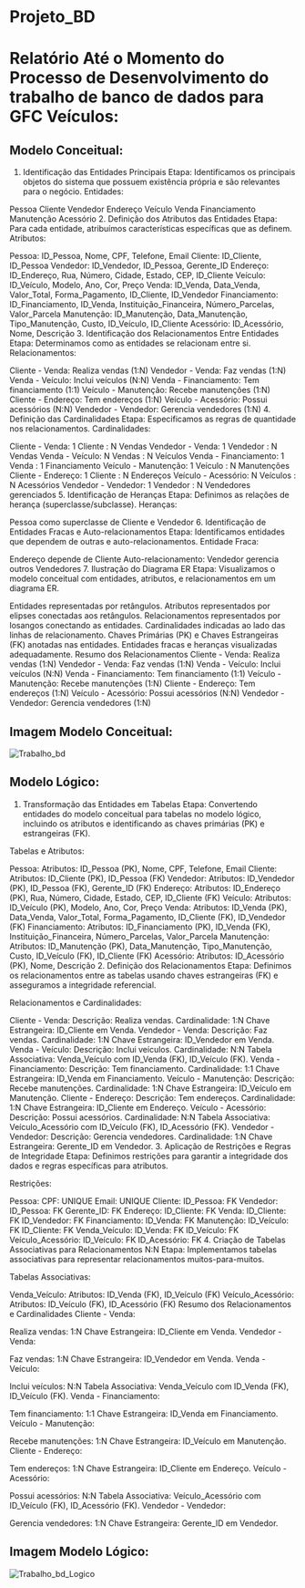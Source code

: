# Projeto_BD

# Relatório Até o Momento do Processo de Desenvolvimento do trabalho de banco de dados para GFC Veículos:

## Modelo Conceitual:

1. Identificação das Entidades Principais
Etapa: Identificamos os principais objetos do sistema que possuem existência própria e são relevantes para o negócio.
Entidades:

Pessoa
Cliente
Vendedor
Endereço
Veículo
Venda
Financiamento
Manutenção
Acessório
2. Definição dos Atributos das Entidades
Etapa: Para cada entidade, atribuímos características específicas que as definem.
Atributos:

Pessoa: ID_Pessoa, Nome, CPF, Telefone, Email
Cliente: ID_Cliente, ID_Pessoa
Vendedor: ID_Vendedor, ID_Pessoa, Gerente_ID
Endereço: ID_Endereço, Rua, Número, Cidade, Estado, CEP, ID_Cliente
Veículo: ID_Veículo, Modelo, Ano, Cor, Preço
Venda: ID_Venda, Data_Venda, Valor_Total, Forma_Pagamento, ID_Cliente, ID_Vendedor
Financiamento: ID_Financiamento, ID_Venda, Instituição_Financeira, Número_Parcelas, Valor_Parcela
Manutenção: ID_Manutenção, Data_Manutenção, Tipo_Manutenção, Custo, ID_Veículo, ID_Cliente
Acessório: ID_Acessório, Nome, Descrição
3. Identificação dos Relacionamentos Entre Entidades
Etapa: Determinamos como as entidades se relacionam entre si.
Relacionamentos:

Cliente - Venda: Realiza vendas (1:N)
Vendedor - Venda: Faz vendas (1:N)
Venda - Veículo: Inclui veículos (N:N)
Venda - Financiamento: Tem financiamento (1:1)
Veículo - Manutenção: Recebe manutenções (1:N)
Cliente - Endereço: Tem endereços (1:N)
Veículo - Acessório: Possui acessórios (N:N)
Vendedor - Vendedor: Gerencia vendedores (1:N)
4. Definição das Cardinalidades
Etapa: Especificamos as regras de quantidade nos relacionamentos.
Cardinalidades:

Cliente - Venda: 1 Cliente : N Vendas
Vendedor - Venda: 1 Vendedor : N Vendas
Venda - Veículo: N Vendas : N Veículos
Venda - Financiamento: 1 Venda : 1 Financiamento
Veículo - Manutenção: 1 Veículo : N Manutenções
Cliente - Endereço: 1 Cliente : N Endereços
Veículo - Acessório: N Veículos : N Acessórios
Vendedor - Vendedor: 1 Vendedor : N Vendedores gerenciados
5. Identificação de Heranças
Etapa: Definimos as relações de herança (superclasse/subclasse).
Heranças:

Pessoa como superclasse de Cliente e Vendedor
6. Identificação de Entidades Fracas e Auto-relacionamentos
Etapa: Identificamos entidades que dependem de outras e auto-relacionamentos.
Entidade Fraca:

Endereço depende de Cliente
Auto-relacionamento:
Vendedor gerencia outros Vendedores
7. Ilustração do Diagrama ER
Etapa: Visualizamos o modelo conceitual com entidades, atributos, e relacionamentos em um diagrama ER.

Entidades representadas por retângulos.
Atributos representados por elipses conectadas aos retângulos.
Relacionamentos representados por losangos conectando as entidades.
Cardinalidades indicadas ao lado das linhas de relacionamento.
Chaves Primárias (PK) e Chaves Estrangeiras (FK) anotadas nas entidades.
Entidades fracas e heranças visualizadas adequadamente.
Resumo dos Relacionamentos
Cliente - Venda: Realiza vendas (1:N)
Vendedor - Venda: Faz vendas (1:N)
Venda - Veículo: Inclui veículos (N:N)
Venda - Financiamento: Tem financiamento (1:1)
Veículo - Manutenção: Recebe manutenções (1:N)
Cliente - Endereço: Tem endereços (1:N)
Veículo - Acessório: Possui acessórios (N:N)
Vendedor - Vendedor: Gerencia vendedores (1:N)


## Imagem Modelo Conceitual:

![Trabalho_bd](https://github.com/Craudi01/Projeto_BD/assets/152215002/9ae01cbf-d01d-4ad9-858c-af358b98779f)


## Modelo Lógico:

1. Transformação das Entidades em Tabelas
Etapa: Convertendo entidades do modelo conceitual para tabelas no modelo lógico, incluindo os atributos e identificando as chaves primárias (PK) e estrangeiras (FK).

Tabelas e Atributos:

Pessoa:
Atributos: ID_Pessoa (PK), Nome, CPF, Telefone, Email
Cliente:
Atributos: ID_Cliente (PK), ID_Pessoa (FK)
Vendedor:
Atributos: ID_Vendedor (PK), ID_Pessoa (FK), Gerente_ID (FK)
Endereço:
Atributos: ID_Endereço (PK), Rua, Número, Cidade, Estado, CEP, ID_Cliente (FK)
Veículo:
Atributos: ID_Veículo (PK), Modelo, Ano, Cor, Preço
Venda:
Atributos: ID_Venda (PK), Data_Venda, Valor_Total, Forma_Pagamento, ID_Cliente (FK), ID_Vendedor (FK)
Financiamento:
Atributos: ID_Financiamento (PK), ID_Venda (FK), Instituição_Financeira, Número_Parcelas, Valor_Parcela
Manutenção:
Atributos: ID_Manutenção (PK), Data_Manutenção, Tipo_Manutenção, Custo, ID_Veículo (FK), ID_Cliente (FK)
Acessório:
Atributos: ID_Acessório (PK), Nome, Descrição
2. Definição dos Relacionamentos
Etapa: Definimos os relacionamentos entre as tabelas usando chaves estrangeiras (FK) e asseguramos a integridade referencial.

Relacionamentos e Cardinalidades:

Cliente - Venda:
Descrição: Realiza vendas.
Cardinalidade: 1:N
Chave Estrangeira: ID_Cliente em Venda.
Vendedor - Venda:
Descrição: Faz vendas.
Cardinalidade: 1:N
Chave Estrangeira: ID_Vendedor em Venda.
Venda - Veículo:
Descrição: Inclui veículos.
Cardinalidade: N:N
Tabela Associativa: Venda_Veículo com ID_Venda (FK), ID_Veículo (FK).
Venda - Financiamento:
Descrição: Tem financiamento.
Cardinalidade: 1:1
Chave Estrangeira: ID_Venda em Financiamento.
Veículo - Manutenção:
Descrição: Recebe manutenções.
Cardinalidade: 1:N
Chave Estrangeira: ID_Veículo em Manutenção.
Cliente - Endereço:
Descrição: Tem endereços.
Cardinalidade: 1:N
Chave Estrangeira: ID_Cliente em Endereço.
Veículo - Acessório:
Descrição: Possui acessórios.
Cardinalidade: N:N
Tabela Associativa: Veículo_Acessório com ID_Veículo (FK), ID_Acessório (FK).
Vendedor - Vendedor:
Descrição: Gerencia vendedores.
Cardinalidade: 1:N
Chave Estrangeira: Gerente_ID em Vendedor.
3. Aplicação de Restrições e Regras de Integridade
Etapa: Definimos restrições para garantir a integridade dos dados e regras específicas para atributos.

Restrições:

Pessoa:
CPF: UNIQUE
Email: UNIQUE
Cliente:
ID_Pessoa: FK
Vendedor:
ID_Pessoa: FK
Gerente_ID: FK
Endereço:
ID_Cliente: FK
Venda:
ID_Cliente: FK
ID_Vendedor: FK
Financiamento:
ID_Venda: FK
Manutenção:
ID_Veículo: FK
ID_Cliente: FK
Venda_Veículo:
ID_Venda: FK
ID_Veículo: FK
Veículo_Acessório:
ID_Veículo: FK
ID_Acessório: FK
4. Criação de Tabelas Associativas para Relacionamentos N:N
Etapa: Implementamos tabelas associativas para representar relacionamentos muitos-para-muitos.

Tabelas Associativas:

Venda_Veículo:
Atributos: ID_Venda (FK), ID_Veículo (FK)
Veículo_Acessório:
Atributos: ID_Veículo (FK), ID_Acessório (FK)
Resumo dos Relacionamentos e Cardinalidades
Cliente - Venda:

Realiza vendas: 1:N
Chave Estrangeira: ID_Cliente em Venda.
Vendedor - Venda:

Faz vendas: 1:N
Chave Estrangeira: ID_Vendedor em Venda.
Venda - Veículo:

Inclui veículos: N:N
Tabela Associativa: Venda_Veículo com ID_Venda (FK), ID_Veículo (FK).
Venda - Financiamento:

Tem financiamento: 1:1
Chave Estrangeira: ID_Venda em Financiamento.
Veículo - Manutenção:

Recebe manutenções: 1:N
Chave Estrangeira: ID_Veículo em Manutenção.
Cliente - Endereço:

Tem endereços: 1:N
Chave Estrangeira: ID_Cliente em Endereço.
Veículo - Acessório:

Possui acessórios: N:N
Tabela Associativa: Veículo_Acessório com ID_Veículo (FK), ID_Acessório (FK).
Vendedor - Vendedor:

Gerencia vendedores: 1:N
Chave Estrangeira: Gerente_ID em Vendedor.

## Imagem Modelo Lógico:

![Trabalho_bd_Logico](https://github.com/Craudi01/Projeto_BD/assets/152215002/d97cc1cb-f111-4171-b457-5a43730ef310)
